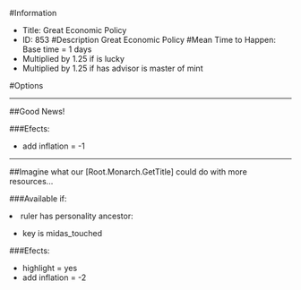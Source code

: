 #Information
 - Title: Great Economic Policy
 - ID: 853
#Description
Great Economic Policy
#Mean Time to Happen:
Base time = 1 days
 - Multiplied by 1.25 if is lucky
 - Multiplied by 1.25 if has advisor is master of mint

#Options

___
##Good News!

###Efects:<ul><li>add inflation = -1</li></ul>

___
##Imagine what our [Root.Monarch.GetTitle] could do with more resources...

###Available if:
<li>ruler has personality ancestor:</li><ul><li>key is midas_touched</li></ul>

###Efects:<ul><li>highlight = yes</li><li>add inflation = -2</li></ul>

